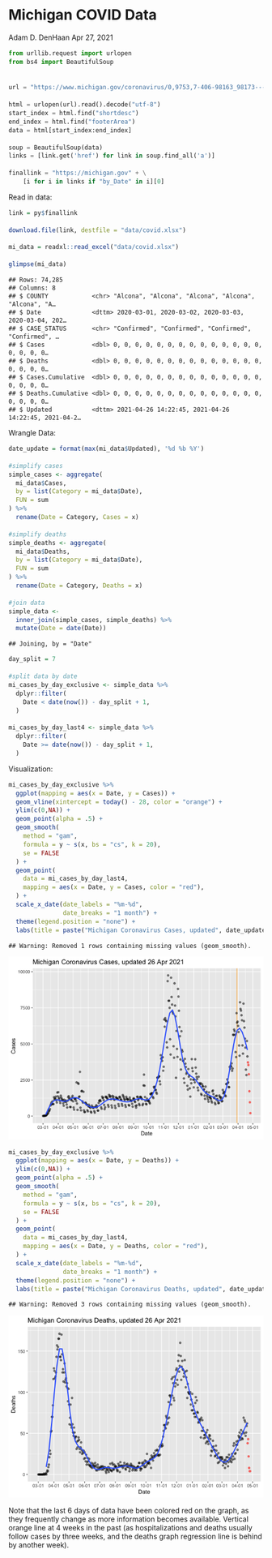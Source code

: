 Michigan COVID Data
================
Adam D. DenHaan
Apr 27, 2021

``` python
from urllib.request import urlopen
from bs4 import BeautifulSoup


url = "https://www.michigan.gov/coronavirus/0,9753,7-406-98163_98173---,00.html"

html = urlopen(url).read().decode("utf-8")
start_index = html.find("shortdesc")
end_index = html.find("footerArea")
data = html[start_index:end_index]

soup = BeautifulSoup(data)
links = [link.get('href') for link in soup.find_all('a')]

finallink = "https://michigan.gov" + \
    [i for i in links if "by_Date" in i][0]
```

Read in data:

``` r
link = py$finallink

download.file(link, destfile = "data/covid.xlsx")

mi_data = readxl::read_excel("data/covid.xlsx")

glimpse(mi_data)
```

    ## Rows: 74,285
    ## Columns: 8
    ## $ COUNTY            <chr> "Alcona", "Alcona", "Alcona", "Alcona", "Alcona", "A…
    ## $ Date              <dttm> 2020-03-01, 2020-03-02, 2020-03-03, 2020-03-04, 202…
    ## $ CASE_STATUS       <chr> "Confirmed", "Confirmed", "Confirmed", "Confirmed", …
    ## $ Cases             <dbl> 0, 0, 0, 0, 0, 0, 0, 0, 0, 0, 0, 0, 0, 0, 0, 0, 0, 0…
    ## $ Deaths            <dbl> 0, 0, 0, 0, 0, 0, 0, 0, 0, 0, 0, 0, 0, 0, 0, 0, 0, 0…
    ## $ Cases.Cumulative  <dbl> 0, 0, 0, 0, 0, 0, 0, 0, 0, 0, 0, 0, 0, 0, 0, 0, 0, 0…
    ## $ Deaths.Cumulative <dbl> 0, 0, 0, 0, 0, 0, 0, 0, 0, 0, 0, 0, 0, 0, 0, 0, 0, 0…
    ## $ Updated           <dttm> 2021-04-26 14:22:45, 2021-04-26 14:22:45, 2021-04-2…

Wrangle Data:

``` r
date_update = format(max(mi_data$Updated), '%d %b %Y')

#simplify cases
simple_cases <- aggregate(
  mi_data$Cases,
  by = list(Category = mi_data$Date),
  FUN = sum
) %>%
  rename(Date = Category, Cases = x)

#simplify deaths
simple_deaths <- aggregate(
  mi_data$Deaths,
  by = list(Category = mi_data$Date),
  FUN = sum
) %>%
  rename(Date = Category, Deaths = x)

#join data
simple_data <-
  inner_join(simple_cases, simple_deaths) %>%
  mutate(Date = date(Date))
```

    ## Joining, by = "Date"

``` r
day_split = 7

#split data by date
mi_cases_by_day_exclusive <- simple_data %>%
  dplyr::filter(                                   
    Date < date(now()) - day_split + 1,
  )

mi_cases_by_day_last4 <- simple_data %>%
  dplyr::filter(                         
    Date >= date(now()) - day_split + 1,
  )
```

Visualization:

``` r
mi_cases_by_day_exclusive %>%
  ggplot(mapping = aes(x = Date, y = Cases)) +
  geom_vline(xintercept = today() - 28, color = "orange") +
  ylim(c(0,NA)) +
  geom_point(alpha = .5) + 
  geom_smooth(
    method = "gam",
    formula = y ~ s(x, bs = "cs", k = 20),
    se = FALSE
  ) +
  geom_point(
    data = mi_cases_by_day_last4,
    mapping = aes(x = Date, y = Cases, color = "red"),
  ) +
  scale_x_date(date_labels = "%m-%d",
               date_breaks = "1 month") + 
  theme(legend.position = "none") +
  labs(title = paste("Michigan Coronavirus Cases, updated", date_update))
```

    ## Warning: Removed 1 rows containing missing values (geom_smooth).

![](MiCorona_files/figure-gfm/viz-1.png)<!-- -->

``` r
mi_cases_by_day_exclusive %>%
  ggplot(mapping = aes(x = Date, y = Deaths)) +
  ylim(c(0,NA)) +
  geom_point(alpha = .5) + 
  geom_smooth(
    method = "gam",
    formula = y ~ s(x, bs = "cs", k = 20),
    se = FALSE
  ) +
  geom_point(
    data = mi_cases_by_day_last4,
    mapping = aes(x = Date, y = Deaths, color = "red"),
  ) +
  scale_x_date(date_labels = "%m-%d",
               date_breaks = "1 month") + 
  theme(legend.position = "none") +
  labs(title = paste("Michigan Coronavirus Deaths, updated", date_update))
```

    ## Warning: Removed 3 rows containing missing values (geom_smooth).

![](MiCorona_files/figure-gfm/viz2-1.png)<!-- -->

Note that the last 6 days of data have been colored red on the graph, as
they frequently change as more information becomes available. Vertical
orange line at 4 weeks in the past (as hospitalizations and deaths
usually follow cases by three weeks, and the deaths graph regression
line is behind by another week).
